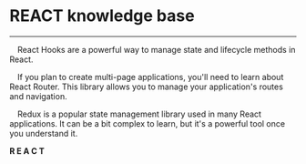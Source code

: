 # REACT knowledge base






___

&emsp;React Hooks are a powerful way to manage state and lifecycle methods in React.

&emsp;If you plan to create multi-page applications, you'll need to learn about React Router. This library allows you to manage your application's routes and navigation. 

&emsp;Redux is a popular state management library used in many React applications. It can be a bit complex to learn, but it's a powerful tool once you understand it. 

**R&nbsp;E&nbsp;A&nbsp;C&nbsp;T**
